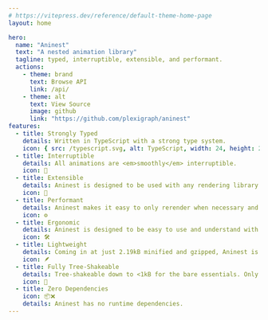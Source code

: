 ```yaml
---
# https://vitepress.dev/reference/default-theme-home-page
layout: home

hero:
  name: "Aninest"
  text: "A nested animation library"
  tagline: typed, interruptible, extensible, and performant.
  actions:
    - theme: brand
      text: Browse API
      link: /api/
    - theme: alt
      text: View Source
      image: github
      link: "https://github.com/plexigraph/aninest"
features:
  - title: Strongly Typed
    details: Written in TypeScript with a strong type system.
    icon: { src: /typescript.svg, alt: TypeScript, width: 24, height: 24 }
  - title: Interruptible
    details: All animations are <em>smoothly</em> interruptible.
    icon: 🚦
  - title: Extensible
    details: Aninest is designed to be used with any rendering library or framework.
    icon: 🧩
  - title: Performant
    details: Aninest makes it easy to only rerender when necessary and has minimal overhead.
    icon: ⚙️
  - title: Ergonomic
    details: Aninest is designed to be easy to use and understand with strong support for ES6 destructuring.
    icon: 🛠  ️
  - title: Lightweight
    details: Coming in at just 2.19kB minified and gzipped, Aninest is incredibly lightweight.
    icon: 🪶
  - title: Fully Tree-Shakeable
    details: Tree-shakeable down to <1kB for the bare essentials. Only pay for what you import.
    icon: 🌳
  - title: Zero Dependencies
    icon: 📦❌
    details: Aninest has no runtime dependencies.
---
```

